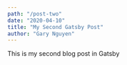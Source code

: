 ```yaml
---
path: "/post-two"
date: "2020-04-10"
title: "My Second Gatsby Post"
author: "Gary Nguyen"
---
```


This is my second blog post in Gatsby
